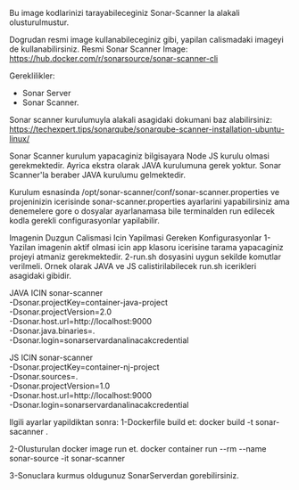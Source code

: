 Bu image kodlarinizi tarayabileceginiz Sonar-Scanner la alakali olusturulmustur.

Dogrudan resmi image kullanabileceginiz gibi, yapilan calismadaki imageyi de kullanabilirsiniz. 
Resmi Sonar Scanner Image: https://hub.docker.com/r/sonarsource/sonar-scanner-cli

Gereklilikler: 
- Sonar Server
- Sonar Scanner. 

Sonar scanner kurulumuyla alakali asagidaki dokumani baz alabilirsiniz: 
https://techexpert.tips/sonarqube/sonarqube-scanner-installation-ubuntu-linux/ 

Sonar Scanner kurulum yapacaginiz bilgisayara Node JS kurulu olmasi gerekmektedir. 
Ayrica ekstra olarak JAVA kurulumuna gerek yoktur. Sonar Scanner'la beraber JAVA kurulumu gelmektedir. 

Kurulum esnasinda /opt/sonar-scanner/conf/sonar-scanner.properties ve projeninizin icerisinde sonar-scanner.properties ayarlarini yapabilirsiniz ama denemelere gore o dosyalar ayarlanamasa bile terminalden run edilecek kodla gerekli configurasyonlar yapilabilir. 

Imagenin Duzgun Calismasi Icin Yapilmasi Gereken Konfigurasyonlar 
1-Yazilan imagenin aktif olmasi icin app klasoru icerisine tarama yapacaginiz projeyi atmaniz gerekmektedir. 
2-run.sh dosyasini uygun sekilde komutlar verilmeli. Ornek olarak JAVA ve JS calistirilabilecek run.sh icerikleri asagidaki gibidir. 

JAVA ICIN
sonar-scanner \
  -Dsonar.projectKey=container-java-project \
  -Dsonar.projectVersion=2.0 \
  -Dsonar.host.url=http://localhost:9000 \
  -Dsonar.java.binaries=. \
  -Dsonar.login=sonarservardanalinacakcredential

JS ICIN
sonar-scanner \
  -Dsonar.projectKey=container-nj-project \
  -Dsonar.sources=. \
  -Dsonar.projectVersion=1.0 \
  -Dsonar.host.url=http://localhost:9000 \
  -Dsonar.login=sonarservardanalinacakcredential

Ilgili ayarlar yapildiktan sonra:
1-Dockerfile build et: 
docker build -t sonar-sacanner .

2-Olusturulan docker image run et. 
docker container run --rm --name sonar-source -it sonar-scanner

3-Sonuclara kurmus oldugunuz SonarServerdan gorebilirsiniz. 
